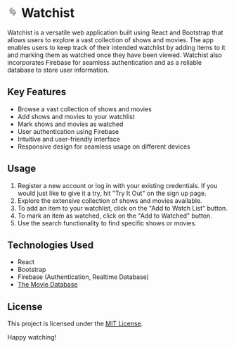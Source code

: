 # <img src="/src/assets/logo.png" width="25"/> Watchist

Watchist is a versatile web application built using React and Bootstrap that allows users to explore a vast collection of shows and movies. The app enables users to keep track of their intended watchlist by adding items to it and marking them as watched once they have been viewed. Watchist also incorporates Firebase for seamless authentication and as a reliable database to store user information.

## Key Features

- Browse a vast collection of shows and movies
- Add shows and movies to your watchlist
- Mark shows and movies as watched
- User authentication using Firebase
- Intuitive and user-friendly interface
- Responsive design for seamless usage on different devices

## Usage

1. Register a new account or log in with your existing credentials. If you would just like to give it a try, hit "Try It Out" on the sign up page.
2. Explore the extensive collection of shows and movies available.
3. To add an item to your watchlist, click on the "Add to Watch List" button.
4. To mark an item as watched, click on the "Add to Watched" button.
5. Use the search functionality to find specific shows or movies.

## Technologies Used

- React
- Bootstrap
- Firebase (Authentication, Realtime Database)
- [The Movie Database](https://www.themoviedb.org/)

## License

This project is licensed under the [MIT License](https://opensource.org/licenses/MIT).

Happy watching!
